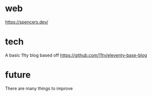 # web

https://spencers.dev/

# tech

A basic 11ty blog based off https://github.com/11ty/eleventy-base-blog

# future

There are many things to improve
